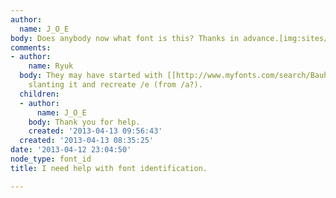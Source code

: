 ```yaml
---
author:
  name: J_O_E
body: Does anybody now what font is this? Thanks in advance.[img:sites/default/files/old-images/logo2_4073.png]
comments:
- author:
    name: Ryuk
  body: They may have started with [[http://www.myfonts.com/search/Bauhaus|Bauhaus]],
    slanting it and recreate /e (from /a?).
  children:
  - author:
      name: J_O_E
    body: Thank you for help.
    created: '2013-04-13 09:56:43'
  created: '2013-04-13 08:35:25'
date: '2013-04-12 23:04:50'
node_type: font_id
title: I need help with font identification.

---
```

